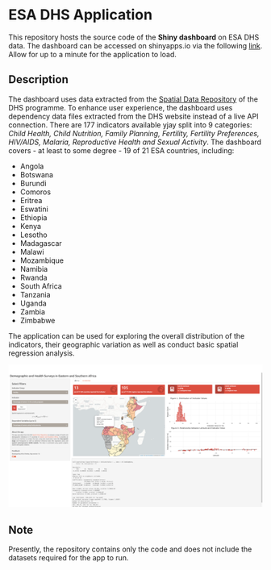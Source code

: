 # ESA DHS Application
This repository hosts the source code of the **Shiny dashboard** on ESA DHS data. The dashboard can be accessed on shinyapps.io via the following [link](https://alinacherkas.shinyapps.io/esa-dhs-app/). Allow for up to a minute for the application to load.

## Description
The dashboard uses data extracted from the [Spatial Data Repository](https://spatialdata.dhsprogram.com/home/) of the DHS programme. To enhance user experience, the dashboard uses dependency data files extracted from the DHS website instead of a live API connection. There are 177 indicators available yjay split into 9 categories: *Child Health, Child Nutrition, Family Planning, Fertility, Fertility Preferences, HIV/AIDS, Malaria, Reproductive Health and Sexual Activity*. The dashboard covers - at  least to some degree - 19 of 21 ESA countries, including:

- Angola
- Botswana
- Burundi
- Comoros
- Eritrea
- Eswatini
- Ethiopia
- Kenya
- Lesotho
- Madagascar
- Malawi
- Mozambique
- Namibia
- Rwanda
- South Africa
- Tanzania
- Uganda
- Zambia
- Zimbabwe

The application can be used for exploring the overall distribution of the indicators, their geographic variation as well as conduct basic spatial regression analysis.

![Preview](www/preview.png)

## Note

Presently, the repository contains only the code and does not include the datasets required for the app to run.
